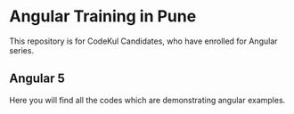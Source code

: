 # Angular Training in Pune

This repository is for CodeKul Candidates, who have enrolled for Angular series.

## Angular 5

Here you will find all the codes which are demonstrating angular examples.
